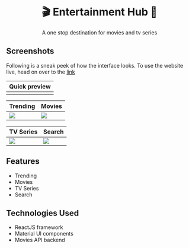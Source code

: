 
<h1 align="center">
  <a>🎬 Entertainment Hub 🎥 </a>
</h1>

<p align="center">
A one stop destination for movies and tv series 
</p>

<h2>  Screenshots </h2>

Following is a sneak peek of how the interface looks. To use the website live, head on over to the [link](https://entertainment-hub.netlify.app/)

|Quick preview|
|-------------|
|![]() |

| Trending                               | Movies                             |                        
| ------------------------------------ | ------------------------------------ | 
| ![](https://github.com/khalatevarun/entertainment-hub/blob/main/Screenshots/trending.jpeg) | ![](https://github.com/khalatevarun/entertainment-hub/blob/main/Screenshots/movies.jpeg) |

| TV Series                                | Search                          |
------------------------------------ | ------------------------------------ | 
 ![](https://github.com/khalatevarun/entertainment-hub/blob/main/Screenshots/tvseries.jpeg) | ![]( https://github.com/khalatevarun/entertainment-hub/blob/main/Screenshots/search.jpeg) |


<h2>Features</h2> 
 <ul>
  <li>
   Trending
  </li>
  <li>
    Movies 
  </li>
  <li>
   TV Series
  </li>
  <li>
   Search
  </li>
  </ul>


<h2>Technologies Used</h2> 
 <ul>
  <li>
    ReactJS framework
  </li>
  <li>
    Material UI components
  </li>
  <li>
   Movies API backend
  </li>
  </ul>






